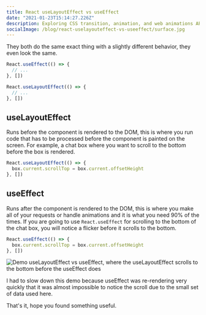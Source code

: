 ```yaml
---
title: React useLayoutEffect vs useEffect
date: "2021-01-23T15:14:27.226Z"
description: Exploring CSS transition, animation, and web animations API gotchas, and how to overcome them 💪.
socialImage: /blog/react-uselayouteffect-vs-useeffect/surface.jpg
---
```


They both do the same exact thing with a slightly different behavior, they even look the same.

```jsx
React.useEffect(() => {
  // ...
}, [])

React.useLayoutEffect(() => {
  // ...
}, [])
```

## useLayoutEffect

Runs before the component is rendered to the DOM, this is where you run code that has to be processed before the component is painted on the screen. For example, a chat box where you want to scroll to the bottom before the box is rendered.

```jsx
React.useLayoutEffect(() => {
  box.current.scrollTop = box.current.offsetHeight
}, [])
```

## useEffect

Runs after the component is rendered to the DOM, this is where you make all of your requests or handle animations and it is what you need 90% of the times. If you are going to use `React.useEffect` for scrolling to the bottom of the chat box, you will notice a flicker before it scrolls to the bottom.

```jsx
React.useEffect(() => {
  box.current.scrollTop = box.current.offsetHeight
}, [])
```

![Demo useLayoutEffect vs useEffect, where the useLayoutEffect scrolls to the bottom before the useEffect does](/uselayouteffect-vs-useeffect.gif "useLayoutEffect vs useEffect")

I had to slow down this demo because useEffect was re-rendering very quickly that it was almost impossible to notice the scroll due to the small set of data used here.

That's it, hope you found something useful.
